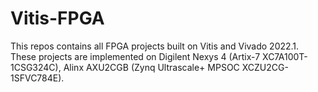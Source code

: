 # Vitis-FPGA
This repos contains all FPGA projects built on Vitis and Vivado 2022.1. These projects are implemented on Digilent Nexys 4 (Artix-7 XC7A100T-1CSG324C),  Alinx AXU2CGB (Zynq Ultrascale+ MPSOC XCZU2CG-1SFVC784E). 
